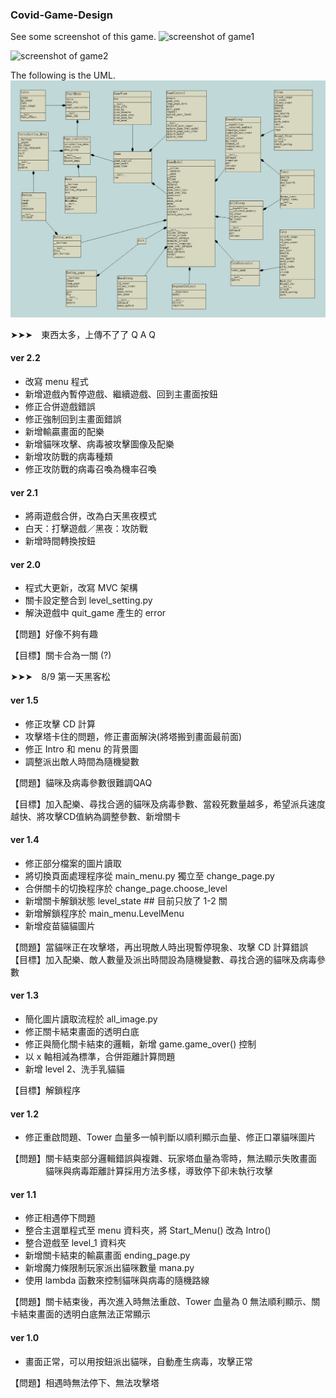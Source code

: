### Covid-Game-Design
See some screenshot of this game.
![screenshot of game1](https://github.com/Rou-Yi/Covid-Game-Design/blob/main/01.png?raw=true)

![screenshot of game2](https://github.com/Rou-Yi/Covid-Game-Design/blob/main/02.png?raw=true)

The following is the UML.
![UML](https://github.com/Rou-Yi/Covid-Game-Design-0812/blob/main/UML%20for%202.0.jpg?raw=true)


➤➤➤　東西太多，上傳不了了 Q A Q  

#### ver 2.2
* 改寫 menu 程式
* 新增遊戲內暫停遊戲、繼續遊戲、回到主畫面按鈕
* 修正合併遊戲錯誤
* 修正強制回到主畫面錯誤
* 新增輸贏畫面的配樂
* 新增貓咪攻擊、病毒被攻擊圖像及配樂
* 新增攻防戰的病毒種類
* 修正攻防戰的病毒召喚為機率召喚

#### ver 2.1
* 將兩遊戲合併，改為白天黑夜模式
* 白天：打擊遊戲／黑夜：攻防戰
* 新增時間轉換按鈕

#### ver 2.0
* 程式大更新，改寫 MVC 架構
* 關卡設定整合到 level_setting.py
* 解決遊戲中 quit_game 產生的 error  

【問題】好像不夠有趣  

【目標】關卡合為一關 (?)  
  
  
➤➤➤　8/9 第一天黑客松 
  
#### ver 1.5
* 修正攻擊 CD 計算
* 攻擊塔卡住的問題，修正畫面解決(將塔搬到畫面最前面)
* 修正 Intro 和 menu 的背景圖
* 調整派出敵人時間為隨機變數  

【問題】貓咪及病毒參數很難調QAQ  

【目標】加入配樂、尋找合適的貓咪及病毒參數、當殺死數量越多，希望派兵速度越快、將攻擊CD值納為調整參數、新增關卡  
  
#### ver 1.4 
* 修正部分檔案的圖片讀取
* 將切換頁面處理程序從 main_menu.py 獨立至 change_page.py
* 合併關卡的切換程序於 change_page.choose_level 
* 新增關卡解鎖狀態 level_state  ## 目前只放了 1-2 關
* 新增解鎖程序於 main_menu.LevelMenu
* 新增疫苗貓貓圖片  

【問題】當貓咪正在攻擊塔，再出現敵人時出現暫停現象、攻擊 CD 計算錯誤  
【目標】加入配樂、敵人數量及派出時間設為隨機變數、尋找合適的貓咪及病毒參數  
  
#### ver 1.3 
* 簡化圖片讀取流程於 all_image.py
* 修正關卡結束畫面的透明白底
* 修正與簡化關卡結束的邏輯，新增 game.game_over() 控制
* 以 x 軸相減為標準，合併距離計算問題
* 新增 level 2、洗手乳貓貓  

【目標】解鎖程序
  
#### ver 1.2 
* 修正重啟問題、Tower 血量多一幀判斷以順利顯示血量、修正口罩貓咪圖片  

【問題】關卡結束部分邏輯錯誤與複雜、玩家塔血量為零時，無法顯示失敗畫面  
　　　　貓咪與病毒距離計算採用方法多樣，導致停下卻未執行攻擊  
  
#### ver 1.1 
* 修正相遇停下問題
* 整合主選單程式至 menu 資料夾，將 Start_Menu() 改為 Intro()
* 整合遊戲至 level_1 資料夾
* 新增關卡結束的輸贏畫面 ending_page.py
* 新增魔力條限制玩家派出貓咪數量 mana.py
* 使用 lambda 函數來控制貓咪與病毒的隨機路線  

【問題】關卡結束後，再次進入時無法重啟、Tower 血量為 0 無法順利顯示、關卡結束畫面的透明白底無法正常顯示  
  
#### ver 1.0 
* 畫面正常，可以用按鈕派出貓咪，自動產生病毒，攻擊正常  

【問題】相遇時無法停下、無法攻擊塔  

